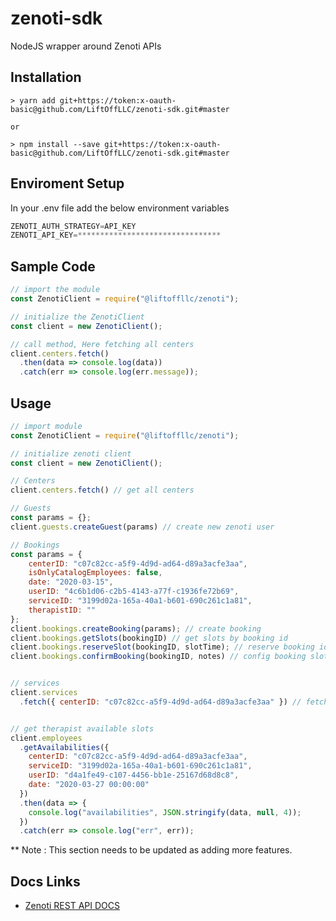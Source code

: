 # zenoti-sdk
NodeJS wrapper around Zenoti APIs

## Installation
```shell
> yarn add git+https://token:x-oauth-basic@github.com/LiftOffLLC/zenoti-sdk.git#master

or

> npm install --save git+https://token:x-oauth-basic@github.com/LiftOffLLC/zenoti-sdk.git#master
```

## Enviroment Setup
In your .env file add the below environment variables
```javascript
ZENOTI_AUTH_STRATEGY=API_KEY
ZENOTI_API_KEY=********************************
```

## Sample Code
```javascript
// import the module
const ZenotiClient = require("@liftoffllc/zenoti");

// initialize the ZenotiClient
const client = new ZenotiClient();

// call method, Here fetching all centers
client.centers.fetch()
  .then(data => console.log(data))
  .catch(err => console.log(err.message));
```

## Usage
```javascript
// import module
const ZenotiClient = require("@liftoffllc/zenoti");

// initialize zenoti client
const client = new ZenotiClient();

// Centers
client.centers.fetch() // get all centers

// Guests
const params = {};
client.guests.createGuest(params) // create new zenoti user

// Bookings
const params = {
    centerID: "c07c82cc-a5f9-4d9d-ad64-d89a3acfe3aa",
    isOnlyCatalogEmployees: false,
    date: "2020-03-15",
    userID: "4c6b1d06-c2b5-4143-a77f-c1936fe72b69",
    serviceID: "3199d02a-165a-40a1-b601-690c261c1a81",
    therapistID: ""
};
client.bookings.createBooking(params); // create booking
client.bookings.getSlots(bookingID) // get slots by booking id
client.bookings.reserveSlot(bookingID, slotTime); // reserve booking id against slot time
client.bookings.confirmBooking(bookingID, notes) // config booking slot


// services
client.services
  .fetch({ centerID: "c07c82cc-a5f9-4d9d-ad64-d89a3acfe3aa" }) // fetch sevices by center or location id


// get therapist available slots
client.employees
  .getAvailabilities({
    centerID: "c07c82cc-a5f9-4d9d-ad64-d89a3acfe3aa",
    serviceID: "3199d02a-165a-40a1-b601-690c261c1a81",
    userID: "d4a1fe49-c107-4456-bb1e-25167d68d8c8",
    date: "2020-03-27 00:00:00"
  })
  .then(data => {
    console.log("availabilities", JSON.stringify(data, null, 4));
  })
  .catch(err => console.log("err", err));

```
** Note : This section needs to be updated as adding more features.

## Docs Links
- [Zenoti REST API DOCS](https://docs.zenoti.com/?version=latest "Zenoti REST API DOCS")